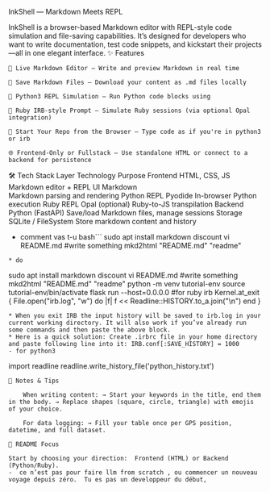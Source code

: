 InkShell — Markdown Meets REPL

InkShell is a browser-based Markdown editor with REPL-style code simulation and file-saving capabilities. It’s designed for developers who want to write documentation, test code snippets, and kickstart their projects—all in one elegant interface.
✨ Features

    📝 Live Markdown Editor — Write and preview Markdown in real time

    💾 Save Markdown Files — Download your content as .md files locally

    🐍 Python3 REPL Simulation — Run Python code blocks using 

    💎 Ruby IRB-style Prompt — Simulate Ruby sessions (via optional Opal integration)

    🧠 Start Your Repo from the Browser — Type code as if you're in python3 or irb

    🌐 Frontend-Only or Fullstack — Use standalone HTML or connect to a backend for persistence

🛠 Tech Stack
Layer	Technology	Purpose
Frontend	HTML, CSS, JS	Markdown editor + REPL UI
Markdown	
Markdown parsing and rendering
Python REPL	Pyodide	In-browser Python execution
Ruby REPL	Opal (optional)	Ruby-to-JS transpilation
Backend	Python (FastAPI)	Save/load Markdown files, manage sessions
Storage	SQLite / FileSystem	Store markdown content and history


 * comment vas t-u
bash```
sudo apt install markdown discount
vi README.md #write something
mkd2html "README.md" "readme"


```
* do
````
sudo apt install markdown discount
vi README.md #write something
mkd2html "README.md" "readme"
python -m venv tutorial-env
source tutorial-env/bin/activate
flask run --host=0.0.0.0
#for ruby
irb
Kernel.at_exit {
  File.open("irb.log", "w") do |f|
    f << Readline::HISTORY.to_a.join("\n")
  end
}

````
* When you exit IRB the input history will be saved to irb.log in your current working directory. It will also work if you’ve already run some commands and then paste the above block.
* Here is a quick solution: Create .irbrc file in your home directory and paste following line into it: IRB.conf[:SAVE_HISTORY] = 1000
- for python3
````
import readline
readline.write_history_file('python_history.txt')
````
🧩 Notes & Tips

    When writing content: → Start your keywords in the title, end them in the body. → Replace shapes (square, circle, triangle) with emojis of your choice.

    For data logging: → Fill your table once per GPS position, datetime, and full dataset.

🧭 README Focus

Start by choosing your direction:  Frontend (HTML) or Backend (Python/Ruby).
-  ce n’est pas pour faire llm from scratch , ou commencer un nouveau voyage depuis zéro.  Tu es pas un developpeur du début, 
